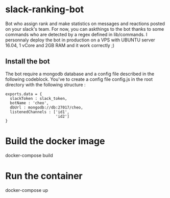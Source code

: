 # slack-ranking-bot
Bot who assign rank and make statistics on messages and reactions posted on your slack's team. For now, you can askthings to the bot thanks to some commands who are detected by a regex defined in lib/commands.
I personnaly deploy the bot in production on a VPS with UBUNTU server 16.04, 1 vCore and 2GB RAM and it work correctly ;)

## Install the bot

The bot require a mongodb database and a config file described in the following codeblock. You've to create a config file config.js in the root directory with the following structure :

```
exports.data = {
  slackToken : slack_token,
  botName : 'cheo',
  dbUrl : mongodb://db:27017/cheo,
  listenedChannels : ['id1',
                      'id2']
}
```
# Build the docker image

docker-compose build

# Run the container

docker-compose up
